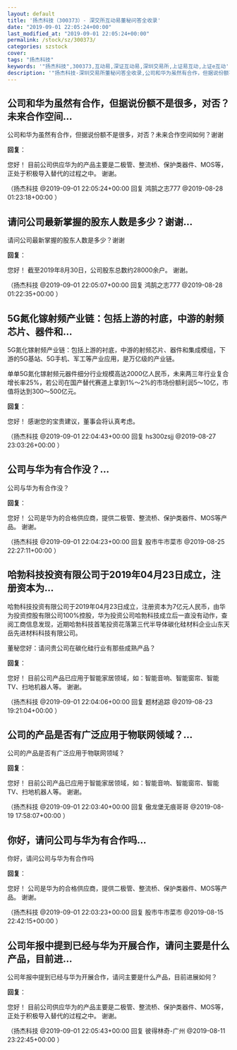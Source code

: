 ```yaml
---
layout: default
title: '扬杰科技（300373）- 深交所互动易董秘问答全收录'
date: "2019-09-01 22:05:24+00:00"
last_modified_at: "2019-09-01 22:05:24+00:00"
permalink: /stock/sz/300373/
categories: szstock
cover: 
tags: "扬杰科技"
keywords: '"扬杰科技",300373,互动易,深证互动易,深圳交易所,上证易互动,上证e互动'
description: '"扬杰科技-深圳交易所董秘问答全收录,公司和华为虽然有合作，但据说份额不是很多，对否？未来合作空间如何？谢谢"'
---
```


## 公司和华为虽然有合作，但据说份额不是很多，对否？未来合作空间...

公司和华为虽然有合作，但据说份额不是很多，对否？未来合作空间如何？谢谢

**回复**：

您好！
目前公司供应华为的产品主要是二极管、整流桥、保护类器件、MOS等，正处于积极导入替代的过程之中。
谢谢。 

（扬杰科技  @2019-09-01 22:05:24+00:00 回复 鸿鹄之志777  @2019-08-28 01:23:18+00:00 ）

## 请问公司最新掌握的股东人数是多少？谢谢...

请问公司最新掌握的股东人数是多少？谢谢

**回复**：

您好！
截至2019年8月30日，公司股东总数约28000余户。
谢谢。 

（扬杰科技  @2019-09-01 22:05:07+00:00 回复 鸿鹄之志777  @2019-08-28 01:22:35+00:00 ）

## 5G氮化镓射频产业链：包括上游的衬底，中游的射频芯片、器件和...

5G氮化镓射频产业链：包括上游的衬底，中游的射频芯片、器件和集成模组，下游的5G基站、5G手机、军工等产业应用，是万亿级的产业链。

单单5G氮化镓射频元器件细分行业规模高达2000亿人民币，未来两三年行业复合增长率25%，若公司在国产替代赛道上拿到1%～2%的市场份额利润5～10亿，市值将达到300～500亿元。

**回复**：

您好！
感谢您的宝贵建议，董事会将认真考虑。 

（扬杰科技  @2019-09-01 22:04:43+00:00 回复 hs300zsjj  @2019-08-27 23:03:26+00:00 ）

## 公司与华为有合作没？...

公司与华为有合作没？

**回复**：

您好！
公司是华为的合格供应商，提供二极管、整流桥、保护类器件、MOS等产品。
谢谢。 

（扬杰科技  @2019-09-01 22:04:23+00:00 回复 股市牛市菜市  @2019-08-25 22:27:11+00:00 ）

## 哈勃科技投资有限公司于2019年04月23日成立，注册资本为...

哈勃科技投资有限公司于2019年04月23日成立，注册资本为7亿元人民币，由华为投资控股有限公司100%控股，华为投资公司哈勃科技成立后一直没有动作，查阅工商信息发现，近期哈勃科技首笔投资花落第三代半导体碳化硅材料企业山东天岳先进材料科技有限公司。

董秘您好：请问贵公司在碳化硅行业有那些成熟产品？

**回复**：

您好！
目前公司产品已应用于智能家居领域，如：智能音响、智能窗帘、智能TV、扫地机器人等。
谢谢。 

（扬杰科技  @2019-09-01 22:04:06+00:00 回复 题材追踪  @2019-08-23 19:21:04+00:00 ）

## 公司的产品是否有广泛应用于物联网领域？...

公司的产品是否有广泛应用于物联网领域？

**回复**：

您好！
目前公司产品已应用于智能家居领域，如：智能音响、智能窗帘、智能TV、扫地机器人等。
谢谢。 

（扬杰科技  @2019-09-01 22:03:40+00:00 回复 傲龙堡无痕哥哥  @2019-08-19 17:58:07+00:00 ）

## 你好，请问公司与华为有合作吗...

你好，请问公司与华为有合作吗

**回复**：

您好！
公司是华为的合格供应商，提供二极管、整流桥、保护类器件、MOS等产品。
谢谢。 

（扬杰科技  @2019-09-01 22:03:23+00:00 回复 股市牛市菜市  @2019-08-15 22:42:15+00:00 ）

## 公司年报中提到已经与华为开展合作，请问主要是什么产品，目前进...

公司年报中提到已经与华为开展合作，请问主要是什么产品，目前进展如何？

**回复**：

您好！
目前公司供应华为的产品主要是二极管、整流桥、保护类器件、MOS等，正处于积极导入替代的过程之中。
谢谢。 

（扬杰科技  @2019-09-01 22:05:43+00:00 回复 彼得林奇-广州  @2019-08-11 23:22:45+00:00 ）

